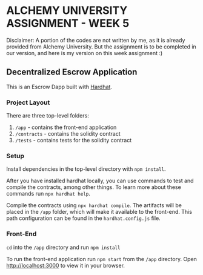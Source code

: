 # ALCHEMY UNIVERSITY ASSIGNMENT - WEEK 5
Disclaimer: A portion of the codes are not written by me, as it is already provided from Alchemy University. But the assignment is to be completed in our version, and here is my version on this week assignment :)

## Decentralized Escrow Application

This is an Escrow Dapp built with [Hardhat](https://hardhat.org/).

### Project Layout

There are three top-level folders:

1. `/app` - contains the front-end application
2. `/contracts` - contains the solidity contract
3. `/tests` - contains tests for the solidity contract

### Setup

Install dependencies in the top-level directory with `npm install`.

After you have installed hardhat locally, you can use commands to test and compile the contracts, among other things. To learn more about these commands run `npx hardhat help`.

Compile the contracts using `npx hardhat compile`. The artifacts will be placed in the `/app` folder, which will make it available to the front-end. This path configuration can be found in the `hardhat.config.js` file.

### Front-End

`cd` into the `/app` directory and run `npm install`

To run the front-end application run `npm start` from the `/app` directory. Open [http://localhost:3000](http://localhost:3000) to view it in your browser.


